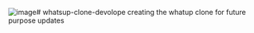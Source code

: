 ![image](https://github.com/deepanchakaravarthy1234/whatsup-clone-devolope/assets/168621620/62ba5b74-7ac0-4394-b21b-b754049e22af)# whatsup-clone-devolope
creating the  whatup  clone for future purpose updates




